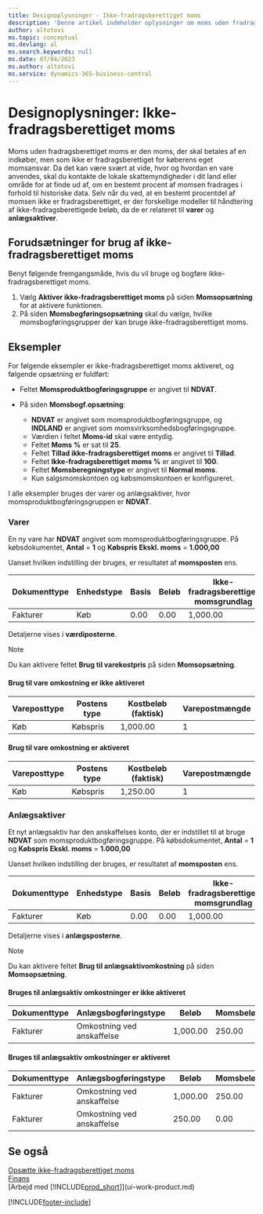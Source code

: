 ```yaml
---
title: Designoplysninger - Ikke-fradragsberettiget moms
description: 'Denne artikel indeholder oplysninger om moms uden fradragsberettiget moms, der skal betales af en indkøber, men som ikke er fradragsberettiget for køberens eget momsansvar.'
author: altotovi
ms.topic: conceptual
ms.devlang: al
ms.search.keywords: null
ms.date: 07/04/2023
ms.author: altotovi
ms.service: dynamics-365-business-central
---
```


# Designoplysninger: Ikke-fradragsberettiget moms

Moms uden fradragsberettiget moms er den moms, der skal betales af en indkøber, men som ikke er fradragsberettiget for køberens eget momsansvar. Da det kan være svært at vide, hvor og hvordan en vare anvendes, skal du kontakte de lokale skattemyndigheder i dit land eller område for at finde ud af, om en bestemt procent af momsen fradrages i forhold til historiske data. Selv når du ved, at en bestemt procentdel af momsen ikke er fradragsberettiget, er der forskellige modeller til håndtering af ikke-fradragsberettigede beløb, da de er relateret til **varer** og **anlægsaktiver**.

## Forudsætninger for brug af ikke-fradragsberettiget moms

Benyt følgende fremgangsmåde, hvis du vil bruge og bogføre ikke-fradragsberettiget moms.

1. Vælg **Aktiver ikke-fradragsberettiget moms** på siden **Momsopsætning** for at aktivere funktionen.
2. På siden **Momsbogføringsopsætning** skal du vælge, hvilke momsbogføringsgrupper der kan bruge ikke-fradragsberettiget moms.

## Eksempler

For følgende eksempler er ikke-fradragsberettiget moms aktiveret, og følgende opsætning er fuldført:

- Feltet **Momsproduktbogføringsgruppe** er angivet til **NDVAT**.
- På siden **Momsbogf.opsætning**:

    - **NDVAT** er angivet som momsproduktbogføringsgruppe, og **INDLAND** er angivet som momsvirksomhedsbogføringsgruppe.
    - Værdien i feltet **Moms-id** skal være entydig.
    - Feltet **Moms %** er sat til **25**.
    - Feltet **Tillad ikke-fradragsberettiget moms** er angivet til **Tillad**.
    - Feltet **Ikke-fradragsberettiget moms %** er angivet til **100**.
    - Feltet **Momsberegningstype** er angivet til **Normal moms**.
    - Kun salgsmomskontoen og købsmomskontoen er konfigureret.

I alle eksempler bruges der varer og anlægsaktiver, hvor momsproduktbogføringsgruppen er **NDVAT**.

### Varer

En ny vare har **NDVAT** angivet som momsproduktbogføringsgruppe. På købsdokumentet, **Antal** = **1** og **Købspris Ekskl. moms** = **1.000,00**

Uanset hvilken indstilling der bruges, er resultatet af **momsposten** ens.

| Dokumenttype | Enhedstype | Basis | Beløb | Ikke-fradragsberettiget momsgrundlag | Ikke-fradragsberettiget momsbeløb |
|---|---|---|---|---|---|
| Fakturer | Køb | 0.00 | 0.00 | 1,000.00 | 250.00 |

Detaljerne vises i **værdiposterne**.

> [!NOTE]
> Du kan aktivere feltet **Brug til varekostpris** på siden **Momsopsætning**.

#### Brug til vare omkostning er ikke aktiveret

| Vareposttype | Postens type | Kostbeløb (faktisk) | Varepostmængde |
|---|---|---|---|
| Køb | Købspris | 1,000.00 | 1 |

#### Brug til vare omkostning er aktiveret

| Vareposttype | Postens type | Kostbeløb (faktisk) | Varepostmængde |
|---|---|---|---|
| Køb | Købspris | 1,250.00 | 1 |

### Anlægsaktiver

Et nyt anlægsaktiv har den anskaffelses konto, der er indstillet til at bruge **NDVAT** som momsproduktbogføringsgruppe. På købsdokumentet, **Antal** = **1** og **Købspris Ekskl. moms** = **1.000,00**

Uanset hvilken indstilling der bruges, er resultatet af **momsposten** ens.

| Dokumenttype | Enhedstype | Basis | Beløb | Ikke-fradragsberettiget momsgrundlag | Ikke-fradragsberettiget momsbeløb |
|---|---|---|---|---|---|
| Fakturer | Køb | 0.00 | 0.00 | 1,000.00 | 250.00 |

Detaljerne vises i **anlægsposterne**.

> [!NOTE]
> Du kan aktivere feltet **Brug til anlægsaktivomkostning** på siden **Momsopsætning**.

#### Bruges til anlægsaktiv omkostninger er ikke aktiveret

| Dokumenttype | Anlægsbogføringstype | Beløb | Momsbeløb |
|---|---|---|---|
| Fakturer | Omkostning ved anskaffelse | 1,000.00 | 250.00 |

#### Bruges til anlægsaktiv omkostninger er aktiveret

| Dokumenttype | Anlægsbogføringstype | Beløb | Momsbeløb |
|---|---|---|---|
| Fakturer | Omkostning ved anskaffelse | 1,000.00 | 250.00 |
| Fakturer | Omkostning ved anskaffelse | 250.00 | 0.00 |

## Se også

[Opsætte ikke-fradragsberettiget moms](finance-setup-nondeductible-vat.md)  
[Finans](finance.md)  
[Arbejd med [!INCLUDE[prod_short](includes/prod_short.md)]](ui-work-product.md)

[!INCLUDE[footer-include](includes/footer-banner.md)]
